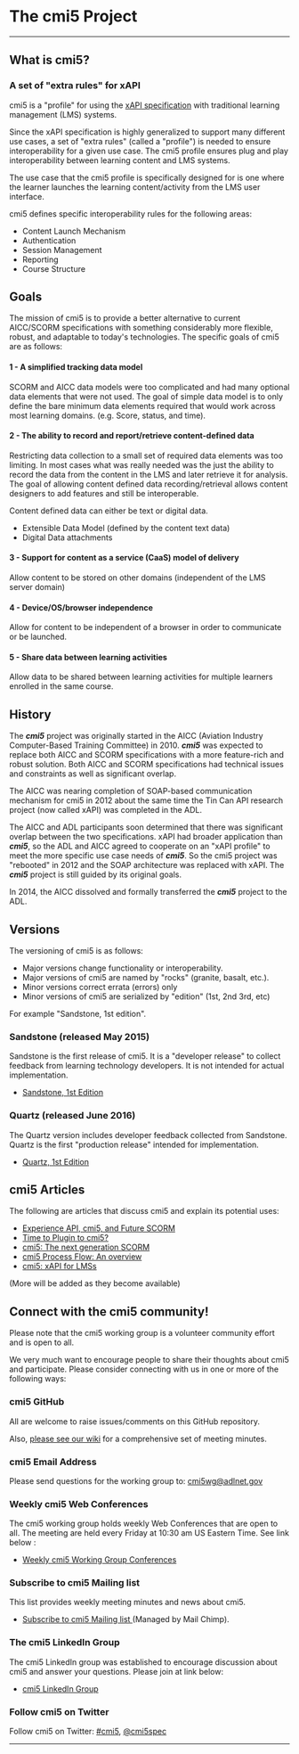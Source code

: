 ---
---

# The cmi5 Project

------

## What is cmi5?

### A set of "extra rules" for xAPI

cmi5 is a "profile" for using the [xAPI specification](https://github.com/adlnet/xAPI-Spec) with traditional learning management (LMS) systems.

Since the xAPI specification is highly generalized to support many different use cases, a set of "extra rules" (called a "profile") is needed to ensure interoperability for a given use case. The cmi5 profile ensures plug and play interoperability between learning content and LMS systems.

The use case that the cmi5 profile is specifically designed for is one where the learner launches the learning content/activity from the LMS user interface.

cmi5 defines specific interoperability rules for the following areas:

- Content Launch Mechanism
- Authentication
- Session Management
- Reporting
- Course Structure

## Goals

The mission of cmi5 is to provide a better alternative to current AICC/SCORM specifications with something considerably more flexible, robust, and adaptable to today's technologies. The specific goals of cmi5 are as follows:

#### 1 - A simplified tracking data model

SCORM and AICC data models were too complicated and had many optional data elements that were not used. The goal of simple data model is to only define the bare minimum data elements required that would work across most learning domains. (e.g. Score, status, and time).

#### 2 - The ability to record and report/retrieve content-defined data

Restricting data collection to a small set of required data elements was too limiting.  In most cases what was really needed was the just the ability to record the data from the content in the LMS and later retrieve it for analysis. The goal of allowing content defined data recording/retrieval allows content designers to add features and still be interoperable.

Content defined data can either be text or digital data.

- Extensible Data Model (defined by the content text data)
- Digital Data attachments

#### 3 - Support for content as a service (CaaS) model of delivery
Allow content to be stored on other domains (independent of the LMS server domain)

#### 4 - Device/OS/browser independence

Allow for content to be independent of a browser in order to communicate or be launched.

#### 5 - Share data between learning activities

Allow data to be shared between learning activities for multiple learners enrolled in the same course.

## History

The ***cmi5*** project was originally started in the AICC (Aviation Industry Computer-Based Training Committee) in 2010. ***cmi5*** was expected to replace both AICC and SCORM specifications with a more feature-rich and robust solution.  Both AICC and SCORM specifications had technical issues and constraints as well as significant overlap.

The AICC was nearing completion of SOAP-based communication mechanism for cmi5 in 2012 about the same time the Tin Can API research project (now called xAPI) was completed in the ADL.

The AICC and ADL participants soon determined that there was significant overlap between the two specifications.  xAPI had broader application than ***cmi5***, so the ADL and AICC agreed to cooperate on an "xAPI profile" to meet the more specific use case needs of ***cmi5***. So the cmi5 project was "rebooted" in 2012 and the SOAP architecture was replaced with xAPI. The ***cmi5*** project is still guided by its original goals.

In 2014, the AICC  dissolved and formally transferred the ***cmi5*** project to the ADL.

## Versions

The versioning of cmi5 is as follows:

- Major versions change functionality or interoperability.
- Major versions of cmi5 are named by "rocks" (granite, basalt, etc.).
- Minor versions correct errata (errors) only
- Minor versions of cmi5 are serialized by "edition"  (1st, 2nd 3rd, etc)

For example "Sandstone, 1st edition".

### Sandstone (released May 2015)

Sandstone is the first release of cmi5.  It is a "developer release" to collect feedback from learning technology developers.  It is not intended for actual implementation.

- [Sandstone, 1st Edition](https://github.com/AICC/CMI-5_Spec_Current/tree/sandstone-release)

### Quartz (released June 2016)

The Quartz version includes developer feedback collected from Sandstone. Quartz is the first "production release" intended for implementation.

- [Quartz, 1st Edition](https://github.com/AICC/CMI-5_Spec_Current/blob/quartz/cmi5_spec.md)

## cmi5 Articles ##

The following are articles that discuss cmi5 and explain its potential uses:

- [Experience API, cmi5, and Future SCORM](http://bit.ly/1Pjad2W)
- [Time to Plugin to cmi5?](https://www.linkedin.com/pulse/time-plugin-cmi5-bill-mcdonald)
- [cmi5: The next generation SCORM](http://risc-inc.com/next-generation-scorm-cmi5/)
- [cmi5 Process Flow: An overview](http://risc-inc.com/blog/cmi5-overview-process-flow/)
- [cmi5: xAPI for LMSs](http://www.slideshare.net/BillMcDonald3/cmi5xapicamp-50890282)

(More will be added as they become available)

## Connect with the cmi5 community!

Please note that the cmi5 working group is a volunteer community effort and is open to all.

We very much want to encourage people to share their thoughts about cmi5 and participate.  Please consider connecting with us in one or more of the following ways:

### cmi5 GitHub

All are welcome to raise issues/comments on this GitHub repository.

Also, [please see our wiki](https://github.com/AICC/CMI-5_Spec_Current/wiki) for a comprehensive set of meeting minutes.

### cmi5 Email Address
Please send questions for the working group to: [cmi5wg@adlnet.gov](mailto://cmi5wg@adlnet.gov)

### Weekly cmi5 Web Conferences

The cmi5 working group holds weekly Web Conferences that are open to all. The meeting are held every Friday at 10:30 am US Eastern Time. See link below :

- [Weekly cmi5 Working Group Conferences](https://github.com/AICC/CMI-5_Spec_Current/wiki/Weekly-cmi5-Working-Group-Meeting---Conferencing-Instructions)

### Subscribe to cmi5 Mailing list

This list provides weekly meeting minutes and news about cmi5.

- [Subscribe to cmi5 Mailing list ](http://eepurl.com/bjlA01) (Managed by Mail Chimp).

### The cmi5 LinkedIn Group

The cmi5 LinkedIn group was established to encourage discussion about cmi5 and answer your questions.  Please join at link below:

- [cmi5 LinkedIn Group](http://www.linkedin.com/grp/home?gid=3943740)

### Follow cmi5 on Twitter

Follow cmi5 on Twitter: [#cmi5](https://twitter.com/hashtag/cmi5), [@cmi5spec](https://twitter.com/cmi5spec)


----------
